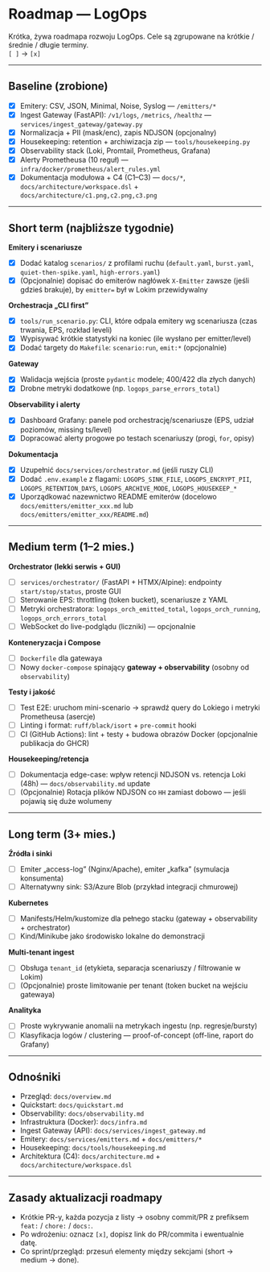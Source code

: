 # Roadmap — LogOps

Krótka, żywa roadmapa rozwoju LogOps. Cele są zgrupowane na krótkie / średnie / długie terminy.  
`[ ]` → `[x]`

---

## Baseline (zrobione)

- [x] Emitery: CSV, JSON, Minimal, Noise, Syslog — `/emitters/*`
- [x] Ingest Gateway (FastAPI): `/v1/logs`, `/metrics`, `/healthz` — `services/ingest_gateway/gateway.py`
- [x] Normalizacja + PII (mask/enc), zapis NDJSON (opcjonalny)
- [x] Housekeeping: retention + archiwizacja zip — `tools/housekeeping.py`
- [x] Observability stack (Loki, Promtail, Prometheus, Grafana)
- [x] Alerty Prometheusa (10 reguł) — `infra/docker/prometheus/alert_rules.yml`
- [x] Dokumentacja modułowa + C4 (C1–C3) — `docs/*`, `docs/architecture/workspace.dsl` + `docs/architecture/c1.png,c2.png,c3.png`

---

## Short term (najbliższe tygodnie)

**Emitery i scenariusze**
- [x] Dodać katalog `scenarios/` z profilami ruchu (`default.yaml`, `burst.yaml`, `quiet-then-spike.yaml`, `high-errors.yaml`)
- [x] (Opcjonalnie) dopisać do emiterów nagłówek `X-Emitter` zawsze (jeśli gdzieś brakuje), by `emitter=` był w Lokim przewidywalny

**Orchestracja „CLI first”**
- [x] `tools/run_scenario.py`: CLI, które odpala emitery wg scenariusza (czas trwania, EPS, rozkład leveli)
- [x] Wypisywać krótkie statystyki na koniec (ile wysłano per emitter/level)
- [x] Dodać targety do `Makefile`: `scenario:run`, `emit:*` (opcjonalnie)

**Gateway**
- [x] Walidacja wejścia (proste `pydantic` modele; 400/422 dla złych danych)
- [x] Drobne metryki dodatkowe (np. `logops_parse_errors_total`)

**Observability i alerty**
- [x] Dashboard Grafany: panele pod orchestrację/scenariusze (EPS, udział poziomów, missing ts/level)
- [x] Dopracować alerty progowe po testach scenariuszy (progi, `for`, opisy)

**Dokumentacja**
- [x] Uzupełnić `docs/services/orchestrator.md` (jeśli ruszy CLI)
- [x] Dodać `.env.example` z flagami: `LOGOPS_SINK_FILE`, `LOGOPS_ENCRYPT_PII`, `LOGOPS_RETENTION_DAYS`, `LOGOPS_ARCHIVE_MODE`, `LOGOPS_HOUSEKEEP_*`
- [x] Uporządkować nazewnictwo README emiterów (docelowo `docs/emitters/emitter_xxx.md` lub `docs/emitters/emitter_xxx/README.md`)

---

## Medium term (1–2 mies.)

**Orchestrator (lekki serwis + GUI)**
- [ ] `services/orchestrator/` (FastAPI + HTMX/Alpine): endpointy `start/stop/status`, proste GUI
- [ ] Sterowanie EPS: throttling (token bucket), scenariusze z YAML
- [ ] Metryki orchestratora: `logops_orch_emitted_total`, `logops_orch_running`, `logops_orch_errors_total`
- [ ] WebSocket do live-podglądu (liczniki) — opcjonalnie

**Konteneryzacja i Compose**
- [ ] `Dockerfile` dla gatewaya
- [ ] Nowy `docker-compose` spinający **gateway + observability** (osobny od `observability`)

**Testy i jakość**
- [ ] Test E2E: uruchom mini-scenario → sprawdź query do Lokiego i metryki Prometheusa (asercje)
- [ ] Linting i format: `ruff/black/isort` + `pre-commit` hooki
- [ ] CI (GitHub Actions): lint + testy + budowa obrazów Docker (opcjonalnie publikacja do GHCR)

**Housekeeping/retencja**
- [ ] Dokumentacja edge-case: wpływ retencji NDJSON vs. retencja Loki (48h) — `docs/observability.md` update
- [ ] (Opcjonalnie) Rotacja plików NDJSON co `HH` zamiast dobowo — jeśli pojawią się duże wolumeny

---

## Long term (3+ mies.)

**Źródła i sinki**
- [ ] Emiter „access-log” (Nginx/Apache), emiter „kafka” (symulacja konsumenta)
- [ ] Alternatywny sink: S3/Azure Blob (przykład integracji chmurowej)

**Kubernetes**
- [ ] Manifests/Helm/kustomize dla pełnego stacku (gateway + observability + orchestrator)
- [ ] Kind/Minikube jako środowisko lokalne do demonstracji

**Multi-tenant ingest**
- [ ] Obsługa `tenant_id` (etykieta, separacja scenariuszy / filtrowanie w Lokim)
- [ ] (Opcjonalnie) proste limitowanie per tenant (token bucket na wejściu gatewaya)

**Analityka**
- [ ] Proste wykrywanie anomalii na metrykach ingestu (np. regresje/bursty)
- [ ] Klasyfikacja logów / clustering — proof-of-concept (off-line, raport do Grafany)

---

## Odnośniki

- Przegląd: `docs/overview.md`  
- Quickstart: `docs/quickstart.md`  
- Observability: `docs/observability.md`  
- Infrastruktura (Docker): `docs/infra.md`  
- Ingest Gateway (API): `docs/services/ingest_gateway.md`  
- Emitery: `docs/services/emitters.md` + `docs/emitters/*`  
- Housekeeping: `docs/tools/housekeeping.md`  
- Architektura (C4): `docs/architecture.md` + `docs/architecture/workspace.dsl`

---

## Zasady aktualizacji roadmapy

- Krótkie PR-y, każda pozycja z listy → osobny commit/PR z prefiksem `feat:` / `chore:` / `docs:`.  
- Po wdrożeniu: oznacz `[x]`, dopisz link do PR/commita i ewentualnie datę.  
- Co sprint/przegląd: przesuń elementy między sekcjami (short → medium → done).

